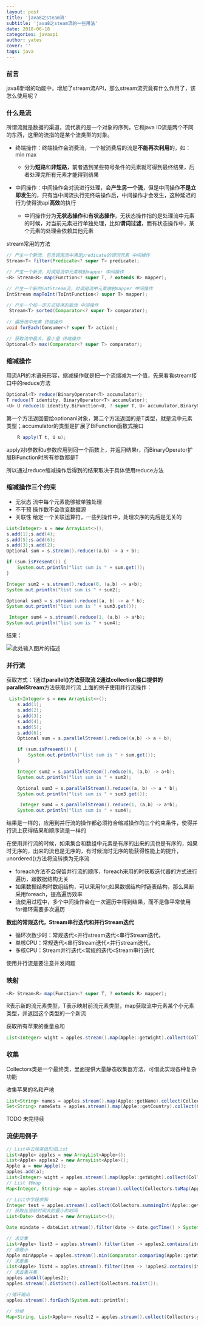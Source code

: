 ```yaml
---
layout: post
title: 'java8之steam流'
subtitle: 'java8之steam流的一些用法'
date: 2018-06-18
categories: javaapi
author: yates
cover: ''
tags: java
---
```


### 前言
java8新增的功能中，增加了stream流API，那么stream流究竟有什么作用了，该怎么使用呢？

### 什么是流
所谓流就是数据的渠道，流代表的是一个对象的序列，它和java IO流是两个不同的东西，这里的流指的是某个流类型的对象。

- 终端操作：终端操作会消费流，一个被消费后的流是**不能再次利用**的，如：min max
	- 分为**短路**和**非短路**，前者遇到某些符号条件的元素就可得到最终结果，后者处理完所有元素才能得到结果

- 中间操作：中间操作会对流进行处理，会**产生另一个流**，但是中间操作**不是立即发生**的，只有当中间流执行完终端操作后，中间操作才会发生，这种延迟的行为使得流api**高效**的执行 
	- 中间操作分为**无状态操作**和**有状态操作**，无状态操作指的是处理流中元素的时候，对当前元素进行单独处理，比如**谓词过滤**，而有状态操作中，某个元素的处理会依赖其他元素

stream常用的方法
```java
// 产生一个新流，包含调用流中满足predicate的谓词元素 中间操作
Stream<T> filter(Predicate<? super T> predicate);

// 产生一个新流，对调用流中元素映射mapper 中间操作
<R> Stream<R> map(Function<? super T, ? extends R> mapper);

// 产生一个新的intStream流，对调用流中元素映射mapper 中间操作
IntStream mapToInt(ToIntFunction<? super T> mapper);

// 产生一个按一定方式排序的新流 中间操作
 Stream<T> sorted(Comparator<? super T> comparator);
 
// 遍历流中元素 终端操作
void forEach(Consumer<? super T> action);

// 获取流中最大，最小值 终端操作
Optional<T> max(Comparator<? super T> comparator);
```

### 缩减操作
用流API的术语来形容，缩减操作就是把一个流缩减为一个值，先来看看stream接口中的reduce方法
```java
Optional<T> reduce(BinaryOperator<T> accumulator);
T reduce(T identity, BinaryOperator<T> accumulator);
<U> U reduce(U identity,BiFunction<U, ? super T, U> accumulator,BinaryOperator<U> combiner);
```
第一个方法返回要给optionanl对象，第二个方法返回的是T类型，就是流中元素类型；accumulator的类型是扩展了BiFunction函数式接口
```java
    R apply(T t, U u);
```
apply对t参数和u参数应用到同一个函数上，并返回结果r，而BinaryOperator扩展BiFunction时所有参数都是T

所以通过reduce缩减操作后得到的结果取决于具体使用reduce方法
### 缩减操作三个约束
- 无状态 流中每个元素能够被单独处理
- 不干预 操作数不会改变数据源
- 关联性 给定一个关联运算符，一些列操作中，处理次序的先后是无关的

```java
List<Integer> s = new ArrayList<>();
s.add(1);s.add(4);
s.add(5);s.add(6);
s.add(3);s.add(2);
Optional sum = s.stream().reduce((a,b) -> a + b);

if (sum.isPresent()) {
    System.out.println("list sum is " + sum.get());
}

Integer sum2 = s.stream().reduce(0, (a,b) -> a+b);
System.out.println("list sum is " + sum2);

Optional sum3 = s.stream().reduce((a, b) -> a * b);
System.out.println("list sum is " + sum3.get());

 Integer sum4 = s.stream().reduce(1, (a,b) -> a*b);
System.out.println("list sum is " + sum4);
```
结果：

![此处输入图片的描述](http://yatesblog.oss-cn-shenzhen.aliyuncs.com/img/2018-06-18-java_stream/1.png)


### 并行流
获取方式：1通过**parallel()**方法获取流 2通过collection接口提供的**parallelStream**方法获取并行流
上面的例子使用并行流操作：
```java
 List<Integer> s = new ArrayList<>();
    s.add(1);
    s.add(2);
    s.add(3);
    s.add(4);
    s.add(5);
    s.add(6);
    Optional sum = s.parallelStream().reduce((a,b) -> a + b);

    if (sum.isPresent()) {
        System.out.println("list sum is " + sum.get());
    }

    Integer sum2 = s.parallelStream().reduce(0, (a,b) -> a+b);
    System.out.println("list sum is " + sum2);

    Optional sum3 = s.parallelStream().reduce((a, b) -> a * b);
    System.out.println("list sum is " + sum3.get());

     Integer sum4 = s.parallelStream().reduce(1, (a,b) -> a*b);
    System.out.println("list sum is " + sum4);
```
结果是一样的，应用到并行流的操作都必须符合缩减操作的三个约束条件，使得并行流上获得结果和顺序流是一样的

在使用并行流的时候，如果集合和数组中元素是有序的出来的流也是有序的，如果时无序的，出来的流也是无序的，有时候流时无序的能获得性能上的提升，unordered()方法将流转换为无序流


- foreach方法不会保留并行流的顺序，foreach采用的时获取迭代器的方式进行遍历，跟数据结构无关
- 如果数据结构时数组结构，可以采用for;如果数据结构时链表结构，那么果断采用foreach，提高遍历效率
- 流使用过程中，多个中间操作会在一次遍历中得到结果，而不是像平常使用for循环需要多次遍历

**数组的常规迭代，Stream串行迭代和并行Stream迭代**

- 循环次数少时：常规迭代<并行stream迭代<串行Stream迭代，
- 单核CPU：常规迭代<串行Stream迭代<并行stream迭代，
- 多核CPU：Stream并行迭代<常规的迭代<Stream串行迭代

使用并行流是要注意并发问题

### 映射
```java
<R> Stream<R> map(Function<? super T, ? extends R> mapper);
```
R表示新的流元素类型，T表示映射前流元素类型，map获取流中元素某个小元素类型，并返回这个类型的一个新流

获取所有苹果的重量总和
```java
List<Integer> wight = apples.stream().map(Apple::getWight).collect(Collectors.toList());
```

### 收集
Collectors类是一个最终类，里面提供大量静态收集器方法，可借此实现各种复杂功能

收集苹果的名和产地
```java
List<String> names = apples.stream().map(Apple::getName).collect(Collectors.toList());
Set<String> nameSets = apples.stream().map(Apple::getCountry).collect(Collectors.toSet());
```

TODO 未完待续

### 流使用例子
```java
// List中去除某值形成List
List<Apple> apples = new ArrayList<Apple>();
List<Apple> apples2 = new ArrayList<Apple>();
Apple a = new Apple();
apples.add(a);
List<Integer> wight = apples.stream().map(Apple::getWight).collect(Collectors.toList());
// List 转map
Map<Integer, String> map = apples.stream().collect(Collectors.toMap(Apple::getWight, Apple::getCountry));

// List中字段求和
Integer test = apples.stream().collect(Collectors.summingInt(Apple::getWight));
// 获取比当前时间大的最小的时间
List<Date> dateList = new ArrayList<>();

Date mindate = dateList.stream().filter(date -> date.getTime() > System.currentTimeMillis()).min(Comparator.comparing(Date::getTime)).get();

// 求交集
List<Apple> list3 = apples.stream().filter(item -> apples2.contains(item)).collect(Collectors.toList());
// 球最小
Apple minAppple = apples.stream().min(Comparator.comparing(Apple::getWight)).get();
// 求差集
List<Apple> list4 = apples.stream().filter(item -> !apples2.contains(item)).collect(Collectors.toList());
// 求去重并集
apples.addAll(apples2);
apples.stream().distinct().collect(Collectors.toList());

//循环输出
apples.stream().forEach(System.out::println);

// 分组
Map<String, List<Apple>> result2 = apples.stream().collect(Collectors.groupingBy(Apple::getCountry));
```
```